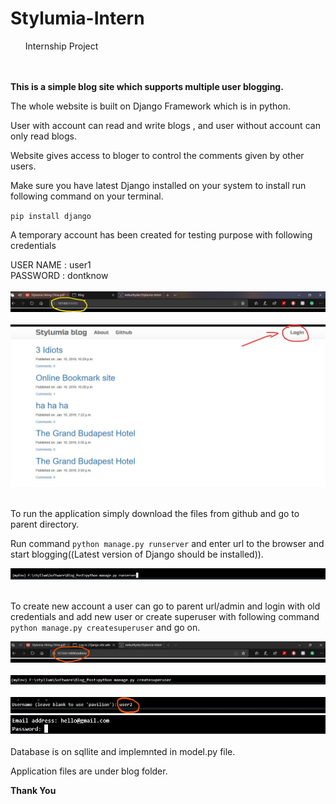 # Stylumia-Intern <br/> 
<ul> Internship Project </ul><br/><br/>
<b> This is a simple blog site which supports multiple user blogging. </b><br/>

The whole website is built on Django Framework which is in python.<br/>

User with account can read and write blogs , and user without account can only read blogs.<br/>

Website gives access to bloger to control the comments given by other users.<br/>

Make sure you have latest Django installed on your system to install run following command on your terminal.<br/>

`pip install django` <br/>

A temporary account has been created for testing purpose with following credentials <br/>

USER NAME : user1 <br/>
PASSWORD :	dontknow <br/> </br>
![alt text](https://github.com/AnkurRyder/Stylumia-Intern/blob/master/IMG/Site%20link.jpg)<br/> <br/>
![alt text](https://github.com/AnkurRyder/Stylumia-Intern/blob/master/IMG/Login.jpg)<br/> <br/>

To run the application simply download the files from github and go to parent directory.<br/>

Run command `python manage.py runserver` and enter url to the browser and start blogging((Latest version of Django should be installed)).

![alt text](https://github.com/AnkurRyder/Stylumia-Intern/blob/master/IMG/run%20server.jpg)<br/> <br/>

To create new account a user can go to parent url/admin and login with old credentials and add new user or create superuser with following command `python manage.py createsuperuser` and go on. <br/>

![alt text](https://github.com/AnkurRyder/Stylumia-Intern/blob/master/IMG/admin%20file.jpg)<br/> <br/>
![alt text](https://github.com/AnkurRyder/Stylumia-Intern/blob/master/IMG/new%20user.jpg)<br/><br/>
![alt text](https://github.com/AnkurRyder/Stylumia-Intern/blob/master/IMG/new%20user%20name.jpg)<br/>
![alt text](https://github.com/AnkurRyder/Stylumia-Intern/blob/master/IMG/address.jpg)<br/> <br/>
Database is on sqllite and implemnted in model.py file. <br/>

Application files are under blog folder. <br/>

<b> Thank You</b>
